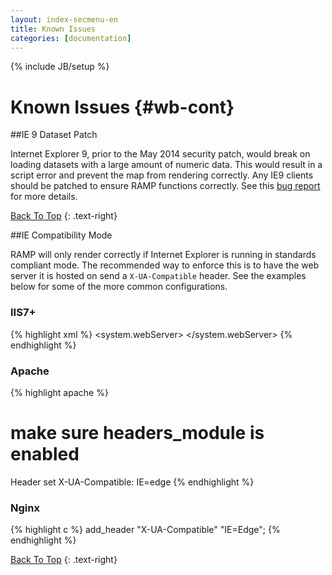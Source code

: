 ```yaml
---
layout: index-secmenu-en
title: Known Issues
categories: [documentation]
---
```

{% include JB/setup %}

<a name="top" />

# Known Issues {#wb-cont}



<div class="toc"></div>

##IE 9 Dataset Patch

Internet Explorer 9, prior to the May 2014 security patch, would break on loading datasets with a large amount of numeric data.
This would result in a script error and prevent the map from rendering correctly.  Any IE9 clients should be patched to ensure
RAMP functions correctly.  See this <a href="http://stackoverflow.com/questions/11833319/ie-error-2147024882/11909547#11909547">
bug report</a> for more details.

[Back To Top](#top)
{: .text-right}

##IE Compatibility Mode

RAMP will only render correctly if Internet Explorer is running in standards compliant mode.  The recommended way to enforce
this is to have the web server it is hosted on send a ```X-UA-Compatible``` header.  See the examples below for some of the
more common configurations.

### IIS7+

{% highlight xml %}
<system.webServer>
    <httpProtocol>
      <customHeaders>
        <add name="X-UA-Compatible" value="IE=edge" />
      </customHeaders>
    </httpProtocol>
</system.webServer>
{% endhighlight %}

### Apache

{% highlight apache %}
# make sure headers_module is enabled
<IfModule headers_module>
   Header set X-UA-Compatible: IE=edge
</IfModule>
{% endhighlight %}

### Nginx

{% highlight c %}
add_header "X-UA-Compatible" "IE=Edge";
{% endhighlight %}

[Back To Top](#top)
{: .text-right}
